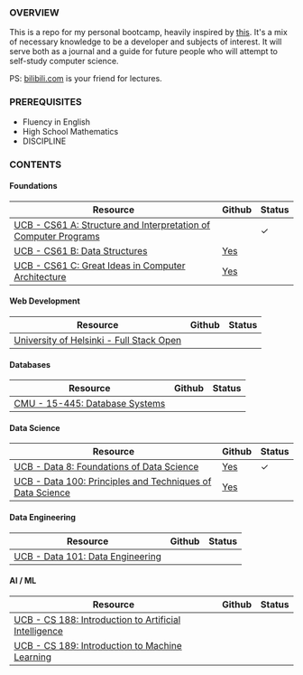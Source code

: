 ### OVERVIEW

This is a repo for my personal bootcamp, heavily inspired by [this](https://www.reddit.com/r/learnprogramming/comments/ortnef/a_super_harsh_guide_to_learning_computer_science/). It's a mix of necessary knowledge to be a developer and subjects of interest. It will serve both as a journal and a guide for future people who will attempt to self-study computer science.

PS: [bilibili.com](https://www.bilibili.com/) is your friend for lectures.

### PREREQUISITES

- Fluency in English
- High School Mathematics
- DISCIPLINE

### CONTENTS

#### Foundations

|Resource|Github|Status|
|---|---|---|
|[UCB - CS61 A: Structure and Interpretation of Computer Programs](https://cs61a.org/)||✓|
|[UCB - CS61 B: Data Structures](https://sp21.datastructur.es/)|[Yes](https://github.com/orgs/Berkeley-CS61B/repositories)||
|[UCB - CS61 C: Great Ideas in Computer Architecture](https://cs61c.org/fa22/)|[Yes](https://github.com/orgs/61c-teach/repositories)||

#### Web Development

|Resource|Github|Status|
|---|---|---|
|[University of Helsinki - Full Stack Open](https://fullstackopen.com/en/)|||

#### Databases

|Resource|Github|Status|
|---|---|---|
|[CMU - 15-445: Database Systems](https://15445.courses.cs.cmu.edu/fall2022/)|||

#### Data Science

|Resource|Github|Status|
|---|---|---|
|[UCB - Data 8: Foundations of Data Science](http://data8.org/fa22/)|[Yes](https://github.com/orgs/data-8/repositories)|✓|
|[UCB - Data 100: Principles and Techniques of Data Science](https://ds100.org/sp22/)|[Yes](https://github.com/orgs/DS-100/repositories)||

#### Data Engineering

|Resource|Github|Status|
|---|---|---|
|[UCB - Data 101: Data Engineering](https://data101.org/)|||

#### AI / ML

|Resource|Github|Status|
|---|---|---|
|[UCB - CS 188: Introduction to Artificial Intelligence](https://inst.eecs.berkeley.edu/~cs188/fa22/)|||
|[UCB - CS 189: Introduction to Machine Learning](https://people.eecs.berkeley.edu/~jrs/189/)

